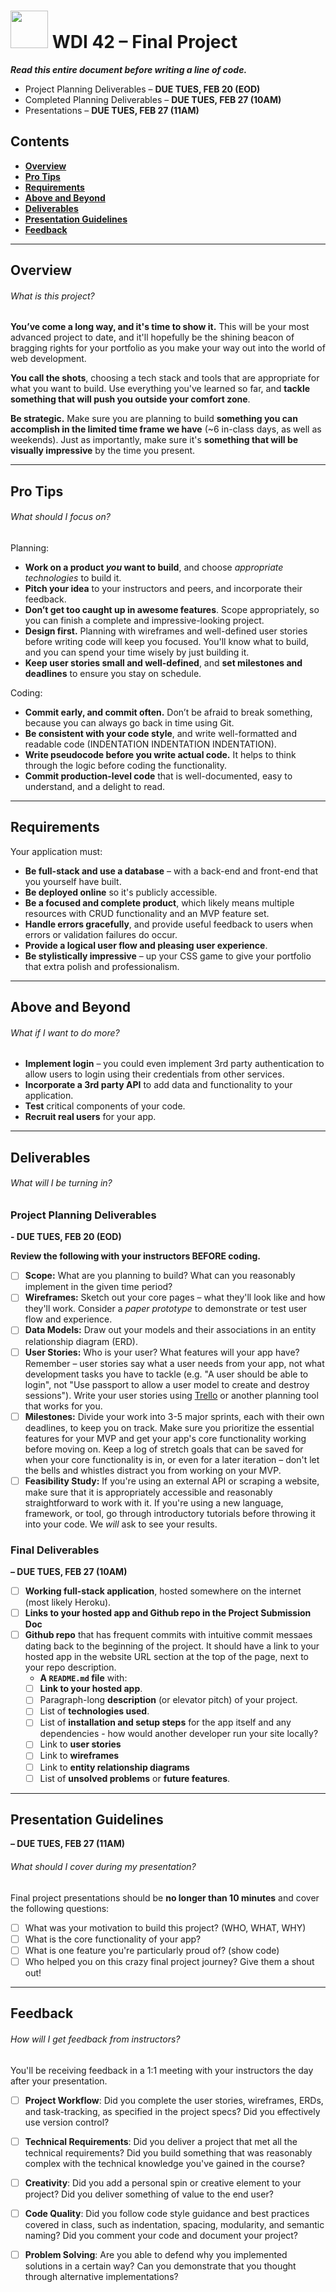 # <img src="https://cloud.githubusercontent.com/assets/7833470/10899314/63829980-8188-11e5-8cdd-4ded5bcb6e36.png" height="60"> WDI 42 – Final Project
***Read this entire document before writing a line of code.***

* Project Planning Deliverables – **DUE TUES, FEB 20 (EOD)**
* Completed Planning Deliverables – **DUE TUES, FEB 27 (10AM)**
* Presentations – **DUE TUES, FEB 27 (11AM)**

## Contents

* **[Overview](#overview)**
* **[Pro Tips](#pro-tips)**
* **[Requirements](#requirements)**
* **[Above and Beyond](#above-and-beyond)**
* **[Deliverables](#deliverables)**
* **[Presentation Guidelines](#presentation-guidelines)**
* **[Feedback](#feedback)**

---

## Overview

###### What is this project?

**You’ve come a long way, and it's time to show it.** This will be your most advanced project to date, and it'll hopefully be the shining beacon of bragging rights for your portfolio as you make your way out into the world of web development.

**You call the shots**, choosing a tech stack and tools that are appropriate for what you want to build. Use everything you've learned so far, and **tackle something that will push you outside your comfort zone**.

**Be strategic.** Make sure you are planning to build **something you can accomplish in the limited time frame we have** (~6 in-class days, as well as weekends). Just as importantly, make sure it's **something that will be visually impressive** by the time you present.

---

## Pro Tips

###### What should I focus on?

Planning:
* **Work on a product *you* want to build**, and choose _appropriate technologies_ to build it.
* **Pitch your idea** to your instructors and peers, and incorporate their feedback. 
* **Don’t get too caught up in awesome features**. Scope appropriately, so you can finish a complete and impressive-looking project.
* **Design first.** Planning with wireframes and well-defined user stories before writing code will keep you focused. You'll know what to build, and you can spend your time wisely by just building it.
* **Keep user stories small and well-defined**, and **set milestones and deadlines** to ensure you stay on schedule.

Coding: 
* **Commit early, and commit often.** Don’t be afraid to break something, because you can always go back in time using Git.
* **Be consistent with your code style**, and write well-formatted and readable code (INDENTATION INDENTATION INDENTATION).
* **Write pseudocode before you write actual code.** It helps to think through the logic before coding the functionality.
* **Commit production-level code** that is well-documented, easy to understand, and a delight to read.

---

## Requirements

Your application must: 

* **Be full-stack and use a database** – with a back-end and front-end that you yourself have built.
* **Be deployed online** so it's publicly accessible.
* **Be a focused and complete product**, which likely means multiple resources with CRUD functionality and an MVP feature set.
* **Handle errors gracefully**, and provide useful feedback to users when errors or validation failures do occur.
* **Provide a logical user flow and pleasing user experience**.
* **Be stylistically impressive** – up your CSS game to give your portfolio that extra polish and professionalism.

---

## Above and Beyond

###### What if I want to do more?

* **Implement login** – you could even implement 3rd party authentication to allow users to login using their credentials from other services.
* **Incorporate a 3rd party API** to add data and functionality to your application.
* **Test** critical components of your code.
* **Recruit real users** for your app.

---

## Deliverables

###### What will I be turning in?

### Project Planning Deliverables
**- DUE TUES, FEB 20 (EOD)**

**Review the following with your instructors BEFORE coding.**

- [ ] **Scope:** What are you planning to build? What can you reasonably implement in the given time period?
- [ ] **Wireframes:** Sketch out your core pages – what they'll look like and how they'll work. Consider a *paper prototype* to demonstrate or test user flow and experience.
- [ ] **Data Models:** Draw out your models and their associations in an entity relationship diagram (ERD).
- [ ] **User Stories:** Who is your user? What features will your app have? Remember – user stories say what a user needs from your app, not what development tasks you have to tackle (e.g. "A user should be able to login", not "Use passport to allow a user model to create and destroy sessions"). Write your user stories using <a href="https://trello.com" target="_blank">Trello</a> or another planning tool that works for you.
- [ ] **Milestones:** Divide your work into 3-5 major sprints, each with their own deadlines, to keep you on track. Make sure you prioritize the essential features for your MVP and get your app's core functionality working before moving on. Keep a log of stretch goals that can be saved for when your core functionality is in, or even for a later iteration – don't let the bells and whistles distract you from working on your MVP.
- [ ] **Feasibility Study:** If you're using an external API or scraping a website, make sure that it is appropriately accessible and reasonably straightforward to work with it. If you're using a new language, framework, or tool, go through introductory tutorials before throwing it into your code. We *will* ask to see your results.

### Final Deliverables
**– DUE TUES, FEB 27 (10AM)**

- [ ] **Working full-stack application**, hosted somewhere on the internet (most likely Heroku).
- [ ] **Links to your hosted app and Github repo in the Project Submission Doc**
- [ ] **Github repo** that has frequent commits with intuitive commit messaes dating back to the beginning of the project. It should have a link to your hosted app in the website URL section at the top of the page, next to your repo description.
  * **A `README.md` file** with:
  - [ ] **Link to your hosted app**.
  - [ ] Paragraph-long **description** (or elevator pitch) of your project.
  - [ ] List of **technologies used**.
  - [ ] List of **installation and setup steps** for the app itself and any dependencies - how would another developer run your site locally?
  - [ ] Link to **user stories** 
  - [ ] Link to **wireframes** 
  - [ ] Link to **entity relationship diagrams** 
  - [ ] List of **unsolved problems** or **future features**.
---

## Presentation Guidelines
**– DUE TUES, FEB 27 (11AM)**

###### What should I cover during my presentation?

Final project presentations should be **no longer than 10 minutes** and cover the following questions:

- [ ] What was your motivation to build this project? (WHO, WHAT, WHY)
- [ ] What is the core functionality of your app?
- [ ] What is one feature you're particularly proud of? (show code)
- [ ] Who helped you on this crazy final project journey? Give them a shout out!

---

## Feedback

###### How will I get feedback from instructors?

You'll be receiving feedback in a 1:1 meeting with your instructors the day after your presentation. 

- [ ] **Project Workflow**: Did you complete the user stories, wireframes, ERDs, and task-tracking, as specified in the project specs? Did you effectively use version control?

- [ ] **Technical Requirements**: Did you deliver a project that met all the technical requirements? Did you build something that was reasonably complex with the technical knowledge you've gained in the course?

- [ ] **Creativity**: Did you add a personal spin or creative element to your project? Did you deliver something of value to the end user?

- [ ] **Code Quality**: Did you follow code style guidance and best practices covered in class, such as indentation, spacing, modularity, and semantic naming? Did you comment your code and document your project?

- [ ] **Problem Solving**: Are you able to defend why you implemented solutions in a certain way? Can you demonstrate that you thought through alternative implementations?
